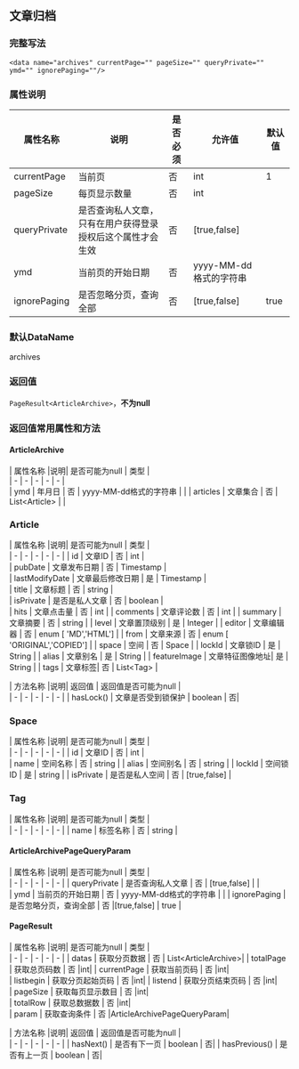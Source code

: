 ## 文章归档

### 完整写法
```
<data name="archives" currentPage="" pageSize="" queryPrivate="" ymd="" ignorePaging=""/>
```

### 属性说明
|  属性名称  |说明| 是否必须   | 允许值   | 默认值  |    
|  -  |  -  |  -  |  -  |  -  |
| currentPage   | 当前页   | 否   | int   |  1  |    
|  pageSize  |  每页显示数量  |  否  | int   |    |    
|  queryPrivate  | 是否查询私人文章，只有在用户获得登录授权后这个属性才会生效   | 否   |  [true,false]  |    |      
|  ymd  |  当前页的开始日期  |  否  | yyyy-MM-dd格式的字符串   |    |
|  ignorePaging  |  是否忽略分页，查询全部  |  否  |[true,false]   | true   |

### 默认DataName
archives

### 返回值
`PageResult<ArticleArchive>`，**不为null**

### 返回值常用属性和方法

#### ArticleArchive
|  属性名称  |说明| 是否可能为null   | 类型  |    
|  -  |  -  |  -  |  -  |  -  |      
|  ymd  |  年月日  |  否  | yyyy-MM-dd格式的字符串   |    |
|  articles  | 文章集合  |  否  | List<Article&gt;   |    |

### Article
|  属性名称  |说明| 是否可能为null   | 类型  |    
|  -  |  -  |  -  |  -  |  -  |
|  id  | 文章ID   | 否   |  int  |  
|  pubDate  | 文章发布日期   | 否   |  Timestamp  |   
|  lastModifyDate  | 文章最后修改日期   | 是   |  Timestamp  |     
|  title  | 文章标题   | 否   |  string  |         
|  isPrivate  | 是否是私人文章   | 否   |  boolean  |  
|  hits  | 文章点击量  | 否   |  int  | 
|  comments  | 文章评论数 | 否   |  int  | 
|  summary  | 文章摘要 | 否  |  string  | 
|  level  | 文章置顶级别 | 是   |  Integer  |
|  editor  | 文章编辑器 | 否   |  enum [ 'MD','HTML']  |
|  from  | 文章来源 | 否   | enum [ 'ORIGINAL','COPIED']  |
|  space  | 空间 | 否   | Space  |
|  lockId  | 文章锁ID | 是   | String  |
|  alias  | 文章别名 | 是   | String  |
|  featureImage  | 文章特征图像地址| 是   | String  |
|  tags  | 文章标签| 否   | List<Tag&gt;  |

|  方法名称  |说明| 返回值  | 返回值是否可能为null  |    
|  -  |  -  |  -  |  -  |  -  |
| hasLock()   | 文章是否受到锁保护   | boolean   | 否| 


### Space
|  属性名称  |说明| 是否可能为null   | 类型  |    
|  -  |  -  |  -  |  -  |  -  |
|  id  | 文章ID   | 否   |  int  |  
|  name  | 空间名称   | 否   |  string  |
|  alias  | 空间别名   | 否   |  string  |
|  lockId  | 空间锁ID   | 是   |  string  |
|  isPrivate  | 是否是私人空间   | 否   |  [true,false]  |


 ### Tag
|  属性名称  |说明| 是否可能为null   | 类型  |    
|  -  |  -  |  -  |  -  |  -  |
|  name  | 标签名称   | 否   |  string  |


#### ArticleArchivePageQueryParam
|  属性名称  |说明| 是否可能为null   | 类型  |    
|  -  |  -  |  -  |  -  |  -  |
|  queryPrivate  | 是否查询私人文章   | 否   |  [true,false]  |    |      
|  ymd  |  当前页的开始日期  |  否  | yyyy-MM-dd格式的字符串   |    |
|  ignorePaging  |  是否忽略分页，查询全部  |  否  |[true,false]   | true   |

#### PageResult
|  属性名称  |说明| 是否可能为null   | 类型  |    
|  -  |  -  |  -  |  -  |  -  |
| datas   | 获取分页数据   | 否   | List<ArticleArchive&gt;| 
| totalPage   | 获取总页码数   | 否   |int| 
| currentPage   | 获取当前页码   | 否   |int|  
| listbegin   | 获取分页起始页码   | 否   |int| 
| listend   | 获取分页结束页码   | 否   |int|     
| pageSize   | 获取每页显示数目  | 否   |int|     
| totalRow   | 获取总数据数  | 否   |int|     
| param   | 获取查询条件  | 否   |ArticleArchivePageQueryParam| 

|  方法名称  |说明| 返回值  | 返回值是否可能为null  |    
|  -  |  -  |  -  |  -  |  -  |
| hasNext()   | 是否有下一页   | boolean   | 否| 
| hasPrevious()   | 是否有上一页   | boolean   | 否|